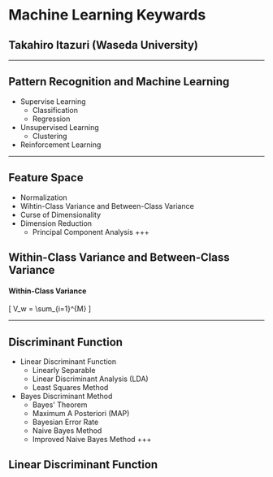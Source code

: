 # Machine Learning Keywards
## Takahiro Itazuri (Waseda University)
---
## Pattern Recognition and Machine Learning
- Supervise Learning
  - Classification
  - Regression
- Unsupervised Learning
  - Clustering
- Reinforcement Learning
---
## Feature Space
- Normalization
- Wihtin-Class Variance and Between-Class Variance
- Curse of Dimensionality
- Dimension Reduction
  - Principal Component Analysis
+++
## Within-Class Variance and Between-Class Variance
#### Within-Class Variance
\[ V_w = \sum_{i=1}^{M} \]


---
## Discriminant Function
- Linear Discriminant Function
  - Linearly Separable
  - Linear Discriminant Analysis (LDA)
  - Least Squares Method
- Bayes Discriminant Method
  - Bayes' Theorem
  - Maximum A Posteriori (MAP)
  - Bayesian Error Rate
  - Naive Bayes Method
  - Improved Naive Bayes Method
+++
## Linear Discriminant Function



